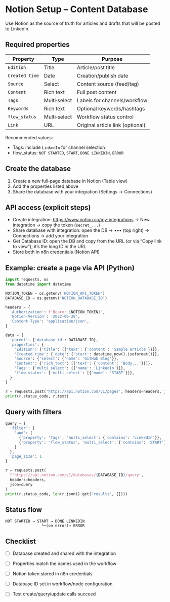 # Notion Setup – Content Database

Use Notion as the source of truth for articles and drafts that will be posted to LinkedIn.

## Required properties

| Property       | Type         | Purpose                                  |
|----------------|--------------|------------------------------------------|
| `Edition`      | Title        | Article/post title                        |
| `Created time` | Date         | Creation/publish date                     |
| `Source`       | Select       | Content source (feed/tag)                 |
| `Content`      | Rich text    | Full post content                         |
| `Tags`         | Multi‑select | Labels for channels/workflow              |
| `Keywords`     | Rich text    | Optional keywords/hashtags                |
| `flow_status`  | Multi‑select | Workflow status control                   |
| `Link`         | URL          | Original article link (optional)          |

Recommended values:
- Tags: include `LinkedIn` for channel selection
- flow_status: `NOT STARTED`, `START`, `DONE LINKEDIN`, `ERROR`

## Create the database

1) Create a new full‑page database in Notion (Table view)
2) Add the properties listed above
3) Share the database with your integration (Settings → Connections)

## API access (explicit steps)

- Create integration: https://www.notion.so/my-integrations → New integration → copy the token (`secret_...`)
- Share database with integration: open the DB → ••• (top right) → Connections → add your integration
- Get Database ID: open the DB and copy from the URL (or via “Copy link to view”); it’s the long ID in the URL
- Store both in n8n credentials (Notion API)

## Example: create a page via API (Python)

```python
import requests, os
from datetime import datetime

NOTION_TOKEN = os.getenv('NOTION_API_TOKEN')
DATABASE_ID = os.getenv('NOTION_DATABASE_ID')

headers = {
  'Authorization': f'Bearer {NOTION_TOKEN}',
  'Notion-Version': '2022-06-28',
  'Content-Type': 'application/json',
}

data = {
  'parent': {'database_id': DATABASE_ID},
  'properties': {
    'Edition': {'title': [{'text': {'content': 'Sample article'}}]},
    'Created time': {'date': {'start': datetime.now().isoformat()}},
    'Source': {'select': {'name': 'GitHub Blog'}},
    'Content': {'rich_text': [{'text': {'content': 'Body...'}}]},
    'Tags': {'multi_select': [{'name': 'LinkedIn'}]},
    'flow_status': {'multi_select': [{'name': 'START'}]},
  }
}

r = requests.post('https://api.notion.com/v1/pages', headers=headers, json=data)
print(r.status_code, r.text)
```

## Query with filters

```python
query = {
  'filter': {
    'and': [
      {'property': 'Tags', 'multi_select': {'contains': 'LinkedIn'}},
      {'property': 'flow_status', 'multi_select': {'contains': 'START'}},
    ]
  },
  'page_size': 1
}

r = requests.post(
  f'https://api.notion.com/v1/databases/{DATABASE_ID}/query',
  headers=headers,
  json=query
)
print(r.status_code, len(r.json().get('results', [])))
```

## Status flow

```
NOT STARTED → START → DONE LINKEDIN
                └─(on error)→ ERROR
```

## Checklist

- [ ] Database created and shared with the integration
- [ ] Properties match the names used in the workflow
- [ ] Notion token stored in n8n credentials
- [ ] Database ID set in workflow/node configuration
- [ ] Test create/query/update calls succeed

